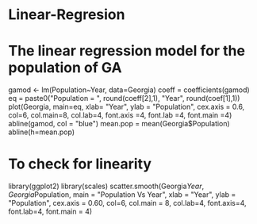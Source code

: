 # Linear-Regresion
# The linear regression model for the population of GA

gamod <- lm(Population~Year, data=Georgia)
coeff = coefficients(gamod)
eq = paste0("Population = ", round(coeff[2],1), "Year", round(coef[1],1))                                                      
plot(Georgia, main=eq, xlab= "Year", ylab = "Population", cex.axis = 0.6, col=6,
     col.main=8, col.lab=4, font.axis =4,
     font.lab =4, font.main =4)
abline(gamod, col = "blue")
mean.pop = mean(Georgia$Population)
abline(h=mean.pop)

# To check for linearity

library(ggplot2)
library(scales)
scatter.smooth(Georgia$Year, Georgia$Population,
                main = "Population Vs Year", xlab = "Year",
                ylab = "Population", cex.axis = 0.60, col=6,
                col.main = 8, col.lab=4, font.axis=4,
                font.lab=4, font.main = 4)
